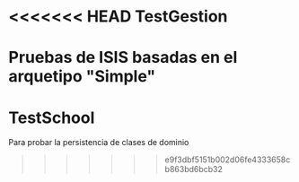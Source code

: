 <<<<<<< HEAD
TestGestion
===========

Pruebas de ISIS basadas en el arquetipo "Simple"
=======
TestSchool
==========

Para probar la persistencia de clases de dominio
>>>>>>> e9f3dbf5151b002d06fe4333658cb863bd6bcb32
